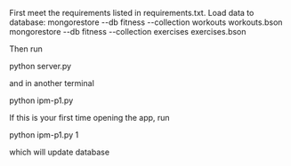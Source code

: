 First meet the requirements listed in requirements.txt.
Load data to database:
mongorestore --db fitness --collection workouts workouts.bson
mongorestore --db fitness --collection exercises exercises.bson

Then run

python server.py

and in another terminal

python ipm-p1.py

If this is your first time opening the app, run

python ipm-p1.py 1

which will update database
